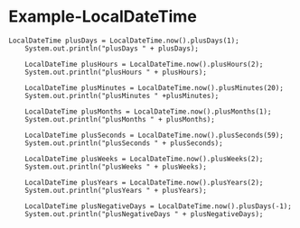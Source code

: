 # Example-LocalDateTime

    LocalDateTime plusDays = LocalDateTime.now().plusDays(1);
		System.out.println("plusDays " + plusDays);
		
		LocalDateTime plusHours = LocalDateTime.now().plusHours(2);
		System.out.println("plusHours " + plusHours);
		
		LocalDateTime plusMinutes = LocalDateTime.now().plusMinutes(20);
		System.out.println("plusMinutes " +plusMinutes);
		
		LocalDateTime plusMonths = LocalDateTime.now().plusMonths(1);
		System.out.println("plusMonths " + plusMonths);
		
		LocalDateTime plusSeconds = LocalDateTime.now().plusSeconds(59);
		System.out.println("plusSeconds " + plusSeconds);
		
		LocalDateTime plusWeeks = LocalDateTime.now().plusWeeks(2);
		System.out.println("plusWeeks " + plusWeeks);
		
		LocalDateTime plusYears = LocalDateTime.now().plusYears(2);
		System.out.println("plusYears " + plusYears);
		
		LocalDateTime plusNegativeDays = LocalDateTime.now().plusDays(-1);
		System.out.println("plusNegativeDays " + plusNegativeDays);
